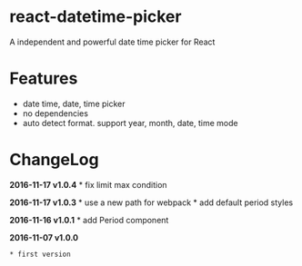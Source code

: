 # react-datetime-picker
A independent and powerful date time picker for React

# Features

* date time, date, time picker
* no dependencies
* auto detect format. support year, month, date, time mode


# ChangeLog


**2016-11-17 v1.0.4**
    * fix limit max condition

**2016-11-17 v1.0.3**
    * use a new path for webpack
    * add default period styles

**2016-11-16 v1.0.1**
    * add Period component

**2016-11-07 v1.0.0**

    * first version
